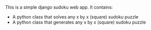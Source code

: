 This is a simple django sudoku web app. It contains:
- A python class that solves any x by x (square) sudoku puzzle
- A python class that generates any x by x (square) sudoku puzzle